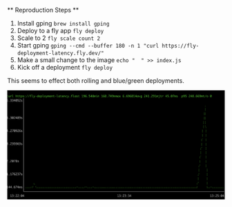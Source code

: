 ** Reproduction Steps **

1. Install gping `brew install gping`
2. Deploy to a fly app `fly deploy`
3. Scale to 2 `fly scale count 2`
4. Start gping `gping --cmd --buffer 180 -n 1 "curl https://fly-deployment-latency.fly.dev/"`
5. Make a small change to the image `echo "  " >> index.js`
6. Kick off a deployment `fly deploy`

This seems to effect both rolling and blue/green deployments.

![Latency Graph](graph.png)